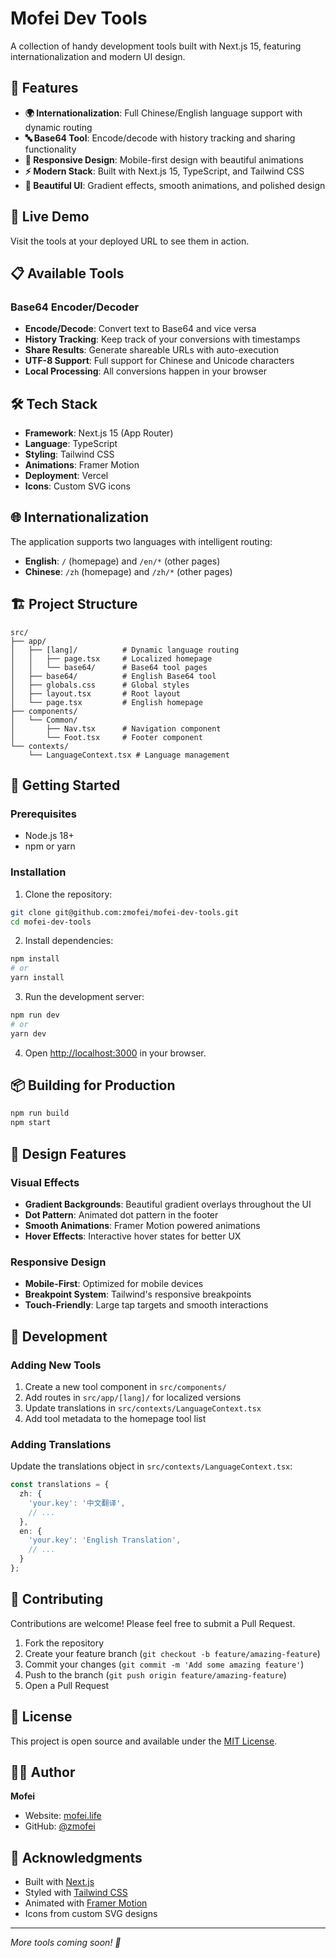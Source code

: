 # Mofei Dev Tools

A collection of handy development tools built with Next.js 15, featuring internationalization and modern UI design.

## 🌟 Features

- **🌍 Internationalization**: Full Chinese/English language support with dynamic routing
- **🔤 Base64 Tool**: Encode/decode with history tracking and sharing functionality
- **📱 Responsive Design**: Mobile-first design with beautiful animations
- **⚡ Modern Stack**: Built with Next.js 15, TypeScript, and Tailwind CSS
- **🎨 Beautiful UI**: Gradient effects, smooth animations, and polished design

## 🚀 Live Demo

Visit the tools at your deployed URL to see them in action.

## 📋 Available Tools

### Base64 Encoder/Decoder
- **Encode/Decode**: Convert text to Base64 and vice versa
- **History Tracking**: Keep track of your conversions with timestamps
- **Share Results**: Generate shareable URLs with auto-execution
- **UTF-8 Support**: Full support for Chinese and Unicode characters
- **Local Processing**: All conversions happen in your browser

## 🛠️ Tech Stack

- **Framework**: Next.js 15 (App Router)
- **Language**: TypeScript
- **Styling**: Tailwind CSS
- **Animations**: Framer Motion
- **Deployment**: Vercel
- **Icons**: Custom SVG icons

## 🌐 Internationalization

The application supports two languages with intelligent routing:

- **English**: `/` (homepage) and `/en/*` (other pages)
- **Chinese**: `/zh` (homepage) and `/zh/*` (other pages)

## 🏗️ Project Structure

```
src/
├── app/
│   ├── [lang]/          # Dynamic language routing
│   │   ├── page.tsx     # Localized homepage
│   │   └── base64/      # Base64 tool pages
│   ├── base64/          # English Base64 tool
│   ├── globals.css      # Global styles
│   ├── layout.tsx       # Root layout
│   └── page.tsx         # English homepage
├── components/
│   └── Common/
│       ├── Nav.tsx      # Navigation component
│       └── Foot.tsx     # Footer component
└── contexts/
    └── LanguageContext.tsx # Language management
```

## 🚀 Getting Started

### Prerequisites

- Node.js 18+ 
- npm or yarn

### Installation

1. Clone the repository:
```bash
git clone git@github.com:zmofei/mofei-dev-tools.git
cd mofei-dev-tools
```

2. Install dependencies:
```bash
npm install
# or
yarn install
```

3. Run the development server:
```bash
npm run dev
# or
yarn dev
```

4. Open [http://localhost:3000](http://localhost:3000) in your browser.

## 📦 Building for Production

```bash
npm run build
npm start
```

## 🎨 Design Features

### Visual Effects
- **Gradient Backgrounds**: Beautiful gradient overlays throughout the UI
- **Dot Pattern**: Animated dot pattern in the footer
- **Smooth Animations**: Framer Motion powered animations
- **Hover Effects**: Interactive hover states for better UX

### Responsive Design
- **Mobile-First**: Optimized for mobile devices
- **Breakpoint System**: Tailwind's responsive breakpoints
- **Touch-Friendly**: Large tap targets and smooth interactions

## 🔧 Development

### Adding New Tools

1. Create a new tool component in `src/components/`
2. Add routes in `src/app/[lang]/` for localized versions
3. Update translations in `src/contexts/LanguageContext.tsx`
4. Add tool metadata to the homepage tool list

### Adding Translations

Update the translations object in `src/contexts/LanguageContext.tsx`:

```typescript
const translations = {
  zh: {
    'your.key': '中文翻译',
    // ...
  },
  en: {
    'your.key': 'English Translation',
    // ...
  }
};
```

## 🤝 Contributing

Contributions are welcome! Please feel free to submit a Pull Request.

1. Fork the repository
2. Create your feature branch (`git checkout -b feature/amazing-feature`)
3. Commit your changes (`git commit -m 'Add some amazing feature'`)
4. Push to the branch (`git push origin feature/amazing-feature`)
5. Open a Pull Request

## 📝 License

This project is open source and available under the [MIT License](LICENSE).

## 👨‍💻 Author

**Mofei**
- Website: [mofei.life](https://mofei.life)
- GitHub: [@zmofei](https://github.com/zmofei)

## 🙏 Acknowledgments

- Built with [Next.js](https://nextjs.org/)
- Styled with [Tailwind CSS](https://tailwindcss.com/)
- Animated with [Framer Motion](https://www.framer.com/motion/)
- Icons from custom SVG designs

---

*More tools coming soon! 🚀*

